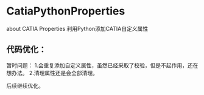 # CatiaPythonProperties
about CATIA Properties
利用Python添加CATIA自定义属性

## 代码优化：
暂时问题：
1.会重复添加自定义属性，虽然已经采取了校验，但是不起作用，还在想办法。
2.清理属性还是会全部清理。

后续继续优化。
